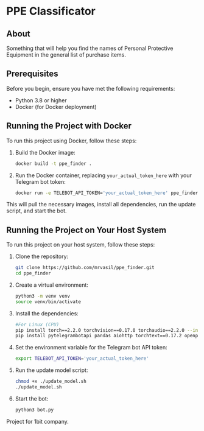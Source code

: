 # PPE Classificator

## About

Something that will help you find the names of Personal Protective Equipment in the general list of purchase items. 

## Prerequisites

Before you begin, ensure you have met the following requirements:
- Python 3.8 or higher
- Docker (for Docker deployment)

## Running the Project with Docker

To run this project using Docker, follow these steps:

1. Build the Docker image:
   ```bash
   docker build -t ppe_finder .
   ```

2. Run the Docker container, replacing `your_actual_token_here` with your Telegram bot token:
   ```bash
   docker run -e TELEBOT_API_TOKEN='your_actual_token_here' ppe_finder
   ```

This will pull the necessary images, install all dependencies, run the update script, and start the bot.

## Running the Project on Your Host System

To run this project on your host system, follow these steps:

1. Clone the repository:
   ```bash
   git clone https://github.com/mrvasil/ppe_finder.git
   cd ppe_finder
   ```

2. Create a virtual environment:
   ```bash
   python3 -m venv venv
   source venv/bin/activate
   ```

3. Install the dependencies:
   ```bash
   #For Linux (CPU)
   pip install torch==2.2.0 torchvision==0.17.0 torchaudio==2.2.0 --index-url https://download.pytorch.org/whl/cpu
   pip install pytelegrambotapi pandas aiohttp torchtext==0.17.2 openpyxl
   ```

4. Set the environment variable for the Telegram bot API token:
   ```bash
   export TELEBOT_API_TOKEN='your_actual_token_here'
   ```

5. Run the update model script:
   ```bash
   chmod +x ./update_model.sh
   ./update_model.sh
   ```

6. Start the bot:
   ```bash
   python3 bot.py
   ```



Project for 1bit company.
